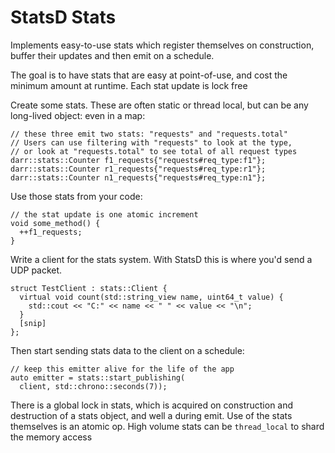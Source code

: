 StatsD Stats
=============

Implements easy-to-use stats which register themselves on
construction, buffer their updates and then emit on a
schedule.

The goal is to have stats that are easy at point-of-use,
and cost the minimum amount at runtime.  Each stat update
is lock free

Create some stats.  These are often static or thread local,
but can be any long-lived object:  even in a map:

    // these three emit two stats: "requests" and "requests.total"
    // Users can use filtering with "requests" to look at the type,
    // or look at "requests.total" to see total of all request types
    darr::stats::Counter f1_requests{"requests#req_type:f1"};
    darr::stats::Counter r1_requests{"requests#req_type:r1"};
    darr::stats::Counter n1_requests{"requests#req_type:n1"};

Use those stats from your code:

    // the stat update is one atomic increment
    void some_method() {
      ++f1_requests;
    }

Write a client for the stats system.  With StatsD this is where
you'd send a UDP packet.

    struct TestClient : stats::Client {
      virtual void count(std::string_view name, uint64_t value) {
        std::cout << "C:" << name << " " << value << "\n";
      }
      [snip]
    };

Then start sending stats data to the client on a schedule:

    // keep this emitter alive for the life of the app
    auto emitter = stats::start_publishing(
      client, std::chrono::seconds(7));

There is a global lock in stats, which is acquired on construction
and destruction of a stats object, and well a during emit.  Use of
the stats themselves is an atomic op.  High volume stats can be
`thread_local` to shard the memory access

